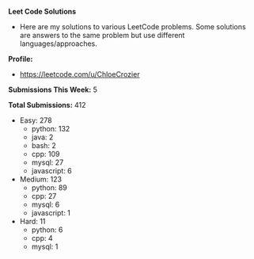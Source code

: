 **Leet Code Solutions**

- Here are my solutions to various LeetCode problems. Some solutions are answers to the same problem but use different languages/approaches.

**Profile:**

- https://leetcode.com/u/ChloeCrozier

**Submissions This Week:** 5

**Total Submissions:** 412
- Easy: 278
  - python: 132
  - java: 2
  - bash: 2
  - cpp: 109
  - mysql: 27
  - javascript: 6
- Medium: 123
  - python: 89
  - cpp: 27
  - mysql: 6
  - javascript: 1
- Hard: 11
  - python: 6
  - cpp: 4
  - mysql: 1